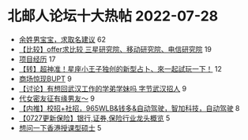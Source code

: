 # 北邮人论坛十大热帖 2022-07-28

- [余姓男宝宝，求取名建议](https://bbs.byr.cn/article/Talking/6357129) 62
- [【比较】offer求比较 三星研究院、移动研究院、电信研究院](https://bbs.byr.cn/article/Job/2166544) 19
- [项目经历](https://bbs.byr.cn/article/Java/66466) 17
- [【转】超神准！星座小王子独创的新型占卜、來一起試玩一下！](https://bbs.byr.cn/article/Constellations/326533) 12
- [商场惊现BUPT](https://bbs.byr.cn/article/Picture/3325559) 9
- [【讨论】有想回武汉工作的学弟学妹吗 字节武汉招人](https://bbs.byr.cn/article/Hubei/398023) 9
- [代女密友征有缘男友～](https://bbs.byr.cn/article/Friends/2028255) 9
- [【内推】校招+社招，965WLB&amp;钱多&amp;自动驾驶，智加科技，自动驾驶](https://bbs.byr.cn/article/PMatBUPT/24741) 8
- [【0727更新保险】银行,证券,保险行业龙头概览](https://bbs.byr.cn/article/WorkLife/1189225) 5
- [想问一下香港授课型硕士](https://bbs.byr.cn/article/GoAbroad/387946) 5


